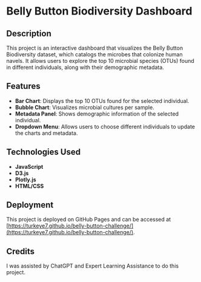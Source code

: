 # Belly Button Biodiversity Dashboard

## Description
This project is an interactive dashboard that visualizes the Belly Button Biodiversity dataset, which catalogs the microbes that colonize human navels. It allows users to explore the top 10 microbial species (OTUs) found in different individuals, along with their demographic metadata.

## Features
- **Bar Chart**: Displays the top 10 OTUs found for the selected individual.
- **Bubble Chart**: Visualizes microbial cultures per sample.
- **Metadata Panel**: Shows demographic information of the selected individual.
- **Dropdown Menu**: Allows users to choose different individuals to update the charts and metadata.

## Technologies Used
- **JavaScript**
- **D3.js**
- **Plotly.js**
- **HTML/CSS**

## Deployment
This project is deployed on GitHub Pages and can be accessed at [https://turkeye7.github.io/belly-button-challenge/](https://turkeye7.github.io/belly-button-challenge/).

## Credits
I was assisted by ChatGPT and Expert Learning Assistance to do this project.

